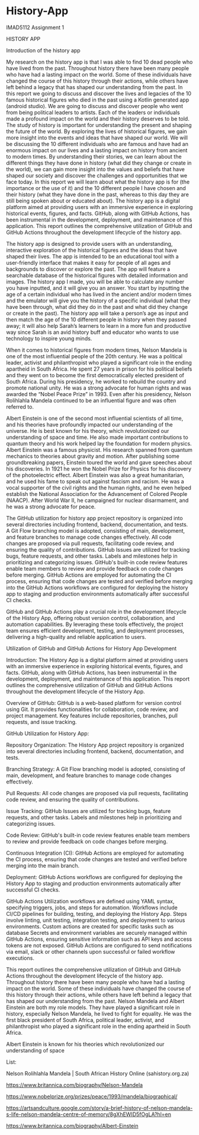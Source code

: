 # History-App
IMAD5112 Assignment 1

HISTORY APP 

Introduction of the history app 

 

My research on the history app is that I was able to find 10 dead people who have lived from the past. Throughout history there have been many people who have had a lasting impact on the world. Some of these individuals have changed the course of this history through their actions, while others have left behind a legacy that has shaped our understanding from the past. In this report we going to discuss and discover the lives and legacies of the 10 famous historical figures who died in the past using a Kotlin generated app (android studio). We are going to discuss and discover people who went from being political leaders to artists. Each of the leaders or individuals made a profound impact on the world and their history deserves to be told. The study of history is important for understanding the present and shaping the future of the world. By exploring the lives of historical figures, we gain more insight into the events and ideas that have shaped our world. We will be discussing the 10 different individuals who are famous and have had an enormous impact on our lives and a lasting impact on history from ancient to modern times. By understanding their stories, we can learn about the different things they have done in history (what did they change or create in the world), we can gain more insight into the values and beliefs that have shaped our society and discover the challenges and opportunities that we face today. In this report we will learn about what the history app is for (the importance or the use of it) and the 10 different people I have chosen and their history (what they have done in the past, whereas to this day they are still being spoken about or educated about).  The history app is a digital platform aimed at providing users with an immersive experience in exploring historical events, figures, and facts. GitHub, along with GitHub Actions, has been instrumental in the development, deployment, and maintenance of this application. This report outlines the comprehensive utilization of GitHub and GitHub Actions throughout the development lifecycle of the history app. 

 

 

The history app is designed to provide users with an understanding, interactive exploration of the historical figures and the ideas that have shaped their lives. The app is intended to be an educational tool with a user-friendly interface that makes it easy for people of all ages and backgrounds to discover or explore the past. The app will feature a searchable database of the historical figures with detailed information and images. The history app I made, you will be able to calculate any number you have inputted, and it will give you an answer. You start by inputting the age of a certain individual who has lived in the ancient and/or modern times and the emulator will give you the history of a specific individual (what they have been through, what did they do in the past and what did they change or create in the past). The history app will take a person’s age as input and then match the age of the 10 different people in history when they passed away; it will also help Sarah’s learners to learn in a more fun and productive way since Sarah is an avid history buff and educator who wants to use technology to inspire young minds.   

When it comes to historical figures from modern times, Nelson Mandela is one of the most influential people of the 20th century. He was a political leader, activist and philanthropist who played a significant role in the ending apartheid in South Africa. He spent 27 years in prison for his political beliefs and they went on to become the first democratically elected president of South Africa. During his presidency, he worked to rebuild the country and promote national unity. He was a strong advocate for human rights and was awarded the “Nobel Peace Prize” in 1993. Even after his presidency, Nelson Rolihlahla Mandela continued to be an influential figure and was often referred to. 

Albert Einstein is one of the second most influential scientists of all time, and his theories have profoundly impacted our understanding of the universe. He is best known for his theory, which revolutionized our understanding of space and time. He also made important contributions to quantum theory and his work helped lay the foundation for modern physics. Albert Einstein was a famous physicist. His research spanned from quantum mechanics to theories about gravity and motion. After publishing some groundbreaking papers, Einstein toured the world and gave speeches about his discoveries. In 1921 he won the Nobel Prize for Physics for his discovery of the photoelectric effect.  Albert Einstein was also a great humanitarian, and he used his fame to speak out against fascism and racism. He was a vocal supporter of the civil rights and the human rights, and he even helped establish the National Association for the Advancement of Colored People (NAACP). After World War II, he campaigned for nuclear disarmament, and he was a strong advocate for peace. 

The GitHub utilization for history app project repository is organized into several directories including frontend, backend, documentation, and tests. A Git Flow branching model is adopted, consisting of main, development, and feature branches to manage code changes effectively.  All code changes are proposed via pull requests, facilitating code review, and ensuring the quality of contributions. GitHub Issues are utilized for tracking bugs, feature requests, and other tasks. Labels and milestones help in prioritizing and categorizing issues. GitHub's built-in code review features enable team members to review and provide feedback on code changes before merging. GitHub Actions are employed for automating the CI process, ensuring that code changes are tested and verified before merging into the GitHub Actions workflows are configured for deploying the history app to staging and production environments automatically after successful CI checks. 

GitHub and GitHub Actions play a crucial role in the development lifecycle of the History App, offering robust version control, collaboration, and automation capabilities. By leveraging these tools effectively, the project team ensures efficient development, testing, and deployment processes, delivering a high-quality and reliable application to users. 

 

 

 Utilization of GitHub and GitHub Actions for History App Development 

Introduction: The History App is a digital platform aimed at providing users with an immersive experience in exploring historical events, figures, and facts. GitHub, along with GitHub Actions, has been instrumental in the development, deployment, and maintenance of this application. This report outlines the comprehensive utilization of GitHub and GitHub Actions throughout the development lifecycle of the History App. 

Overview of GitHub: GitHub is a web-based platform for version control using Git. It provides functionalities for collaboration, code review, and project management. Key features include repositories, branches, pull requests, and issue tracking. 

GitHub Utilization for History App: 

Repository Organization: The History App project repository is organized into several directories including frontend, backend, documentation, and tests. 

Branching Strategy: A Git Flow branching model is adopted, consisting of main, development, and feature branches to manage code changes effectively. 

Pull Requests: All code changes are proposed via pull requests, facilitating code review, and ensuring the quality of contributions. 

Issue Tracking: GitHub Issues are utilized for tracking bugs, feature requests, and other tasks. Labels and milestones help in prioritizing and categorizing issues. 

Code Review: GitHub's built-in code review features enable team members to review and provide feedback on code changes before merging. 

Continuous Integration (CI): GitHub Actions are employed for automating the CI process, ensuring that code changes are tested and verified before merging into the main branch. 

Deployment: GitHub Actions workflows are configured for deploying the History App to staging and production environments automatically after successful CI checks. 

GitHub Actions Utilization workflows are defined using YAML syntax, specifying triggers, jobs, and steps for automation. Workflows include CI/CD pipelines for building, testing, and deploying the History App. Steps involve linting, unit testing, integration testing, and deployment to various environments. Custom actions are created for specific tasks such as database Secrets and environment variables are securely managed within GitHub Actions, ensuring sensitive information such as API keys and access tokens are not exposed. GitHub Actions are configured to send notifications via email, slack or other channels upon successful or failed workflow executions. 

This report outlines the comprehensive utilization of GitHub and GitHub Actions throughout the development lifecycle of the history app. Throughout history there have been many people who have had a lasting impact on the world. Some of these individuals have changed the course of this history through their actions, while others have left behind a legacy that has shaped our understanding from the past. Nelson Mandela and Albert Einstein are both my role models. They have played a significant role in history, especially Nelson Mandela, he lived to fight for equality. He was the first black president of South Africa, political leader, activist, and philanthropist who played a significant role in the ending apartheid in South Africa. 

Albert Einstein is known for his theories which revolutionized our understanding of space  

List: 

Nelson Rolihlahla Mandela | South African History Online (sahistory.org.za) 

https://www.britannica.com/biography/Nelson-Mandela 

https://www.nobelprize.org/prizes/peace/1993/mandela/biographical/ 

https://artsandculture.google.com/story/a-brief-history-of-nelson-mandela-s-life-nelson-mandela-centre-of-memory/8gXhEWID5fOgLA?hl=en 

https://www.britannica.com/biography/Albert-Einstein 
